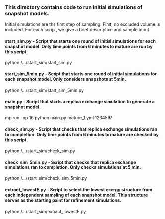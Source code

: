 ### This directory contains code to run initial simulations of snapshot models.
Initial simulations are the first step of sampling. First, no excluded volume is included.
For each script, we give a brief description and sample input.

#### start_sim.py - Script that starts one round of initial simulations for each snapshot model. Only time points from 6 minutes to mature are run by this script.
python /.../start_sim/start_sim.py

#### start_sim_5min.py - Script that starts one round of initial simulations for each snapshot model. Only considers snapshots at 5min.
python /.../start_sim/start_sim_5min.py

#### main.py - Script that starts a replica exchange simulation to generate a snapshot model.
mpirun -np 16 python main.py mature_1.yml 1234567

#### check_sim.py - Script that checks that replica exchange simulations ran to completion. Only time points from 6 minutes to mature are checked by this script.
python /.../start_sim/check_sim.py

#### check_sim_5min.py - Script that checks that replica exchange simulations ran to completion. Only checks simulations at 5 min.
python /.../start_sim/check_sim_5min.py

#### extract_lowestE.py - Script to select the lowest energy structure from each independent sampling of each snapshot model. This structure serves as the starting point for refinement simulations.
python /.../start_sim/extract_lowestE.py